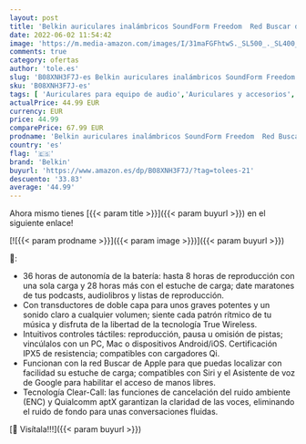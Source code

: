 ```yaml
---
layout: post
title: 'Belkin auriculares inalámbricos SoundForm Freedom  Red Buscar de Apple  cascos Bluetooth con estuche de carga inalámbrica  certificación IPX5  graves potentes  para iPhone y Android   blancos'
date: 2022-06-02 11:54:42
image: 'https://m.media-amazon.com/images/I/31maFGFhtwS._SL500_._SL400_.jpg'
comments: true
category: ofertas
author: 'tole.es'
slug: 'B08XNH3F7J-es Belkin auriculares inalámbricos SoundForm Freedom Red...'
sku: 'B08XNH3F7J-es'
tags: [ 'Auriculares para equipo de audio','Auriculares y accesorios','Electrónica','apple','belkin','iphone','🇪🇸', ]
actualPrice: 44.99 EUR
currency: EUR
price: 44.99
comparePrice: 67.99 EUR
prodname: 'Belkin auriculares inalámbricos SoundForm Freedom  Red Buscar de Apple  cascos Bluetooth con estuche de carga inalámbrica  certificación IPX5  graves potentes  para iPhone y Android   blancos'
country: 'es'
flag: '🇪🇸'
brand: 'Belkin'
buyurl: 'https://www.amazon.es/dp/B08XNH3F7J/?tag=tolees-21'
descuento: '33.83'
average: '44.99'
---
```


Ahora mismo tienes [{{< param title >}}]({{< param buyurl >}}) en el siguiente enlace!

[![{{< param prodname >}}]({{< param image >}})]({{< param buyurl >}})

🔎:

- 36 horas de autonomía de la batería: hasta 8 horas de reproducción con una sola carga y 28 horas más con el estuche de carga; date maratones de tus podcasts, audiolibros y listas de reproducción.
- Con transductores de doble capa para unos graves potentes y un sonido claro a cualquier volumen; siente cada patrón rítmico de tu música y disfruta de la libertad de la tecnología True Wireless.
- Intuitivos controles táctiles: reproducción, pausa u omisión de pistas; vincúlalos con un PC, Mac o dispositivos Android/iOS. Certificación IPX5 de resistencia; compatibles con cargadores Qi.
- Funcionan con la red Buscar de Apple para que puedas localizar con facilidad su estuche de carga; compatibles con Siri y el Asistente de voz de Google para habilitar el acceso de manos libres.
- Tecnología Clear-Call: las funciones de cancelación del ruido ambiente (ENC) y Quialcomm aptX garantizan la claridad de las voces, eliminando el ruido de fondo para unas conversaciones fluidas.

[🛒 Visítala!!!]({{< param buyurl >}})
